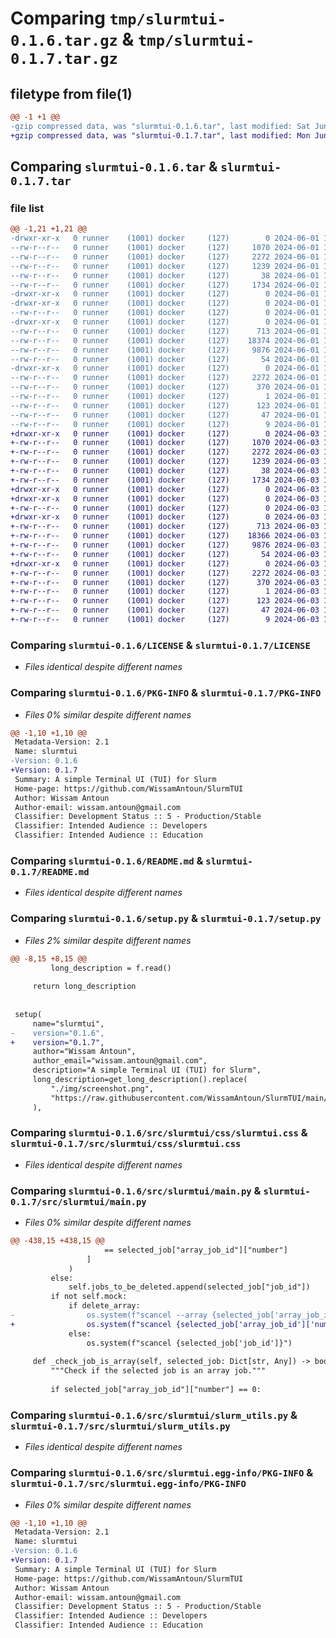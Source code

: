 # Comparing `tmp/slurmtui-0.1.6.tar.gz` & `tmp/slurmtui-0.1.7.tar.gz`

## filetype from file(1)

```diff
@@ -1 +1 @@
-gzip compressed data, was "slurmtui-0.1.6.tar", last modified: Sat Jun  1 11:21:45 2024, max compression
+gzip compressed data, was "slurmtui-0.1.7.tar", last modified: Mon Jun  3 12:29:24 2024, max compression
```

## Comparing `slurmtui-0.1.6.tar` & `slurmtui-0.1.7.tar`

### file list

```diff
@@ -1,21 +1,21 @@
-drwxr-xr-x   0 runner    (1001) docker     (127)        0 2024-06-01 11:21:45.640988 slurmtui-0.1.6/
--rw-r--r--   0 runner    (1001) docker     (127)     1070 2024-06-01 11:21:42.000000 slurmtui-0.1.6/LICENSE
--rw-r--r--   0 runner    (1001) docker     (127)     2272 2024-06-01 11:21:45.640988 slurmtui-0.1.6/PKG-INFO
--rw-r--r--   0 runner    (1001) docker     (127)     1239 2024-06-01 11:21:42.000000 slurmtui-0.1.6/README.md
--rw-r--r--   0 runner    (1001) docker     (127)       38 2024-06-01 11:21:45.640988 slurmtui-0.1.6/setup.cfg
--rw-r--r--   0 runner    (1001) docker     (127)     1734 2024-06-01 11:21:42.000000 slurmtui-0.1.6/setup.py
-drwxr-xr-x   0 runner    (1001) docker     (127)        0 2024-06-01 11:21:45.636988 slurmtui-0.1.6/src/
-drwxr-xr-x   0 runner    (1001) docker     (127)        0 2024-06-01 11:21:45.636988 slurmtui-0.1.6/src/slurmtui/
--rw-r--r--   0 runner    (1001) docker     (127)        0 2024-06-01 11:21:42.000000 slurmtui-0.1.6/src/slurmtui/__init__.py
-drwxr-xr-x   0 runner    (1001) docker     (127)        0 2024-06-01 11:21:45.636988 slurmtui-0.1.6/src/slurmtui/css/
--rw-r--r--   0 runner    (1001) docker     (127)      713 2024-06-01 11:21:42.000000 slurmtui-0.1.6/src/slurmtui/css/slurmtui.css
--rw-r--r--   0 runner    (1001) docker     (127)    18374 2024-06-01 11:21:42.000000 slurmtui-0.1.6/src/slurmtui/main.py
--rw-r--r--   0 runner    (1001) docker     (127)     9876 2024-06-01 11:21:42.000000 slurmtui-0.1.6/src/slurmtui/slurm_utils.py
--rw-r--r--   0 runner    (1001) docker     (127)       54 2024-06-01 11:21:42.000000 slurmtui-0.1.6/src/slurmtui/utils.py
-drwxr-xr-x   0 runner    (1001) docker     (127)        0 2024-06-01 11:21:45.640988 slurmtui-0.1.6/src/slurmtui.egg-info/
--rw-r--r--   0 runner    (1001) docker     (127)     2272 2024-06-01 11:21:45.000000 slurmtui-0.1.6/src/slurmtui.egg-info/PKG-INFO
--rw-r--r--   0 runner    (1001) docker     (127)      370 2024-06-01 11:21:45.000000 slurmtui-0.1.6/src/slurmtui.egg-info/SOURCES.txt
--rw-r--r--   0 runner    (1001) docker     (127)        1 2024-06-01 11:21:45.000000 slurmtui-0.1.6/src/slurmtui.egg-info/dependency_links.txt
--rw-r--r--   0 runner    (1001) docker     (127)      123 2024-06-01 11:21:45.000000 slurmtui-0.1.6/src/slurmtui.egg-info/entry_points.txt
--rw-r--r--   0 runner    (1001) docker     (127)       47 2024-06-01 11:21:45.000000 slurmtui-0.1.6/src/slurmtui.egg-info/requires.txt
--rw-r--r--   0 runner    (1001) docker     (127)        9 2024-06-01 11:21:45.000000 slurmtui-0.1.6/src/slurmtui.egg-info/top_level.txt
+drwxr-xr-x   0 runner    (1001) docker     (127)        0 2024-06-03 12:29:24.611813 slurmtui-0.1.7/
+-rw-r--r--   0 runner    (1001) docker     (127)     1070 2024-06-03 12:29:21.000000 slurmtui-0.1.7/LICENSE
+-rw-r--r--   0 runner    (1001) docker     (127)     2272 2024-06-03 12:29:24.611813 slurmtui-0.1.7/PKG-INFO
+-rw-r--r--   0 runner    (1001) docker     (127)     1239 2024-06-03 12:29:21.000000 slurmtui-0.1.7/README.md
+-rw-r--r--   0 runner    (1001) docker     (127)       38 2024-06-03 12:29:24.611813 slurmtui-0.1.7/setup.cfg
+-rw-r--r--   0 runner    (1001) docker     (127)     1734 2024-06-03 12:29:21.000000 slurmtui-0.1.7/setup.py
+drwxr-xr-x   0 runner    (1001) docker     (127)        0 2024-06-03 12:29:24.607813 slurmtui-0.1.7/src/
+drwxr-xr-x   0 runner    (1001) docker     (127)        0 2024-06-03 12:29:24.607813 slurmtui-0.1.7/src/slurmtui/
+-rw-r--r--   0 runner    (1001) docker     (127)        0 2024-06-03 12:29:21.000000 slurmtui-0.1.7/src/slurmtui/__init__.py
+drwxr-xr-x   0 runner    (1001) docker     (127)        0 2024-06-03 12:29:24.611813 slurmtui-0.1.7/src/slurmtui/css/
+-rw-r--r--   0 runner    (1001) docker     (127)      713 2024-06-03 12:29:21.000000 slurmtui-0.1.7/src/slurmtui/css/slurmtui.css
+-rw-r--r--   0 runner    (1001) docker     (127)    18366 2024-06-03 12:29:21.000000 slurmtui-0.1.7/src/slurmtui/main.py
+-rw-r--r--   0 runner    (1001) docker     (127)     9876 2024-06-03 12:29:21.000000 slurmtui-0.1.7/src/slurmtui/slurm_utils.py
+-rw-r--r--   0 runner    (1001) docker     (127)       54 2024-06-03 12:29:21.000000 slurmtui-0.1.7/src/slurmtui/utils.py
+drwxr-xr-x   0 runner    (1001) docker     (127)        0 2024-06-03 12:29:24.611813 slurmtui-0.1.7/src/slurmtui.egg-info/
+-rw-r--r--   0 runner    (1001) docker     (127)     2272 2024-06-03 12:29:24.000000 slurmtui-0.1.7/src/slurmtui.egg-info/PKG-INFO
+-rw-r--r--   0 runner    (1001) docker     (127)      370 2024-06-03 12:29:24.000000 slurmtui-0.1.7/src/slurmtui.egg-info/SOURCES.txt
+-rw-r--r--   0 runner    (1001) docker     (127)        1 2024-06-03 12:29:24.000000 slurmtui-0.1.7/src/slurmtui.egg-info/dependency_links.txt
+-rw-r--r--   0 runner    (1001) docker     (127)      123 2024-06-03 12:29:24.000000 slurmtui-0.1.7/src/slurmtui.egg-info/entry_points.txt
+-rw-r--r--   0 runner    (1001) docker     (127)       47 2024-06-03 12:29:24.000000 slurmtui-0.1.7/src/slurmtui.egg-info/requires.txt
+-rw-r--r--   0 runner    (1001) docker     (127)        9 2024-06-03 12:29:24.000000 slurmtui-0.1.7/src/slurmtui.egg-info/top_level.txt
```

### Comparing `slurmtui-0.1.6/LICENSE` & `slurmtui-0.1.7/LICENSE`

 * *Files identical despite different names*

### Comparing `slurmtui-0.1.6/PKG-INFO` & `slurmtui-0.1.7/PKG-INFO`

 * *Files 0% similar despite different names*

```diff
@@ -1,10 +1,10 @@
 Metadata-Version: 2.1
 Name: slurmtui
-Version: 0.1.6
+Version: 0.1.7
 Summary: A simple Terminal UI (TUI) for Slurm
 Home-page: https://github.com/WissamAntoun/SlurmTUI
 Author: Wissam Antoun
 Author-email: wissam.antoun@gmail.com
 Classifier: Development Status :: 5 - Production/Stable
 Classifier: Intended Audience :: Developers
 Classifier: Intended Audience :: Education
```

### Comparing `slurmtui-0.1.6/README.md` & `slurmtui-0.1.7/README.md`

 * *Files identical despite different names*

### Comparing `slurmtui-0.1.6/setup.py` & `slurmtui-0.1.7/setup.py`

 * *Files 2% similar despite different names*

```diff
@@ -8,15 +8,15 @@
         long_description = f.read()
 
     return long_description
 
 
 setup(
     name="slurmtui",
-    version="0.1.6",
+    version="0.1.7",
     author="Wissam Antoun",
     author_email="wissam.antoun@gmail.com",
     description="A simple Terminal UI (TUI) for Slurm",
     long_description=get_long_description().replace(
         "./img/screenshot.png",
         "https://raw.githubusercontent.com/WissamAntoun/SlurmTUI/main/img/screenshot.png",
     ),
```

### Comparing `slurmtui-0.1.6/src/slurmtui/css/slurmtui.css` & `slurmtui-0.1.7/src/slurmtui/css/slurmtui.css`

 * *Files identical despite different names*

### Comparing `slurmtui-0.1.6/src/slurmtui/main.py` & `slurmtui-0.1.7/src/slurmtui/main.py`

 * *Files 0% similar despite different names*

```diff
@@ -438,15 +438,15 @@
                     == selected_job["array_job_id"]["number"]
                 ]
             )
         else:
             self.jobs_to_be_deleted.append(selected_job["job_id"])
         if not self.mock:
             if delete_array:
-                os.system(f"scancel --array {selected_job['array_job_id']['number']}")
+                os.system(f"scancel {selected_job['array_job_id']['number']}")
             else:
                 os.system(f"scancel {selected_job['job_id']}")
 
     def _check_job_is_array(self, selected_job: Dict[str, Any]) -> bool:
         """Check if the selected job is an array job."""
 
         if selected_job["array_job_id"]["number"] == 0:
```

### Comparing `slurmtui-0.1.6/src/slurmtui/slurm_utils.py` & `slurmtui-0.1.7/src/slurmtui/slurm_utils.py`

 * *Files identical despite different names*

### Comparing `slurmtui-0.1.6/src/slurmtui.egg-info/PKG-INFO` & `slurmtui-0.1.7/src/slurmtui.egg-info/PKG-INFO`

 * *Files 0% similar despite different names*

```diff
@@ -1,10 +1,10 @@
 Metadata-Version: 2.1
 Name: slurmtui
-Version: 0.1.6
+Version: 0.1.7
 Summary: A simple Terminal UI (TUI) for Slurm
 Home-page: https://github.com/WissamAntoun/SlurmTUI
 Author: Wissam Antoun
 Author-email: wissam.antoun@gmail.com
 Classifier: Development Status :: 5 - Production/Stable
 Classifier: Intended Audience :: Developers
 Classifier: Intended Audience :: Education
```

